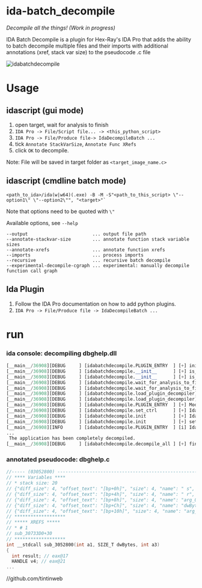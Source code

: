 # ida-batch_decompile

*Decompile all the things!* *(Work in progress)*

IDA Batch Decompile is a plugin for Hex-Ray's IDA Pro that adds the ability to batch decompile multiple files and their imports with additional annotations (xref, stack var size) to the pseudocode .c file

![idabatchdecompile](https://cloud.githubusercontent.com/assets/2865694/19421079/a88707d6-93f8-11e6-86b2-483b923f5574.gif)

# Usage

## idascript (gui mode)

1. open target, wait for analysis to finish
2. `IDA Pro -> File/Script file... -> <this_python_script>`
3. `IDA Pro -> File/Produce file-> IdaDecompileBatch ...`
3. tick `Annotate StackVarSize`, `Annotate Func XRefs`
4. click `OK` to decompile.

Note: File will be saved in target folder as `<target_image_name.c>`

## idascript (cmdline batch mode)

    <path_to_ida>/ida(w|w64)(.exe) -B -M -S"<path_to_this_script> \"--option1\" \"--option2\"", "<target>"`

Note that options need to be quoted with `\"`

Available options, see `--help`

    --output                        ... output file path
    --annotate-stackvar-size        ... annotate function stack variable sizes
    --annotate-xrefs                ... annotate function xrefs
    --imports                       ... process imports
    --recursive                     ... recursive batch decompile
    --experimental-decompile-cgraph ... experimental: manually decompile function call graph

## Ida Plugin

1. Follow the IDA Pro documentation on how to add python plugins.
2. `IDA Pro -> File/Produce file -> IdaDecompileBatch ...`

# run

### ida console: decompiling dbghelp.dll

```python
[__main__/36908][DEBUG     ] [idabatchdecompile.PLUGIN_ENTRY  ] [+] initializing IdaDecompileBatchPlugin
[__main__/36908][DEBUG     ] [idabatchdecompile.__init__      ] [+] is_windows: True
[__main__/36908][DEBUG     ] [idabatchdecompile.__init__      ] [+] is_ida64: False
[__main__/36908][DEBUG     ] [idabatchdecompile.wait_for_analysis_to_finish] [+] waiting for analysis to finish...
[__main__/36908][DEBUG     ] [idabatchdecompile.wait_for_analysis_to_finish] [+] analysis finished.
[__main__/36908][DEBUG     ] [idabatchdecompile.load_plugin_decompiler] [+] trying to load decompiler plugins
[__main__/36908][DEBUG     ] [idabatchdecompile.load_plugin_decompiler] [+] decompiler plugins loaded.
[__main__/36908][DEBUG     ] [idabatchdecompile.PLUGIN_ENTRY  ] [+] Mode: commandline w/o args
[__main__/36908][DEBUG     ] [idabatchdecompile.set_ctrl      ] [+] IdaDecompileBatchPlugin.set_ctrl(<__main__.IdaDecompileBatchController object at 0x056FCF90>)
[__main__/36908][DEBUG     ] [idabatchdecompile.init          ] [+] IdaDecompileBatchPlugin.init()
[__main__/36908][DEBUG     ] [idabatchdecompile.init          ] [+] setting up menus
[__main__/36908][INFO      ] [idabatchdecompile.PLUGIN_ENTRY  ] [i] IdaDecompileBatch loaded, see Menu: ('File/Produce file/', 'IdaDecompileBatch ...')
...
 The application has been completely decompiled.
[__main__/36908][DEBUG     ] [idabatchdecompile.decompile_all ] [+] finished decompiling 'dbghelp.dll' as 'dbghelp.c'
```

### annotated pseudocode: dbghelp.c

```c
//----- (03052800) --------------------------------------------------------
// **** Variables ****
// * stack size: 20
// {"diff_size": 4, "offset_text": "[bp+0h]", "size": 4, "name": " s", "offset": 0}
// {"diff_size": 4, "offset_text": "[bp+4h]", "size": 4, "name": " r", "offset": 4}
// {"diff_size": 4, "offset_text": "[bp+8h]", "size": 4, "name": "arg_0", "offset": 8}
// {"diff_size": 4, "offset_text": "[bp+Ch]", "size": 4, "name": "dwBytes", "offset": 12}
// {"diff_size": 4, "offset_text": "[bp+10h]", "size": 4, "name": "arg_8", "offset": 16}
// *******************
// ***** XREFS *****
// * # 1
// sub_30733D0+30
// *******************
int __stdcall sub_3052800(int a1, SIZE_T dwBytes, int a3)
{
  int result; // eax@17
  HANDLE v4; // eax@21
...
```


//github.com/tintinweb
